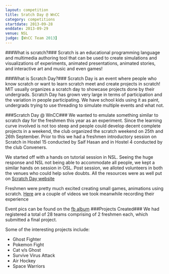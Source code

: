 ```yaml
---
layout: competition
title: Sratch Day @ WnCC
category: competitions
startdate: 2013-09-28
enddate: 2013-09-29
venue: NSL
judge: [WnCC Team 2013]
---
```


###What is scratch?###
Scratch is an educational programming language and multimedia authoring tool that can be used to create simulations and visualizations of experiments, animated presentations, animated stories, and interactive art and music and even games! 

###What is Scratch Day?###
Scratch Day is an event where people who know scratch or want to learn scratch meet and create projects in scratch! MIT usually organizes a scratch day to showcase projects done by their undergrads. Scratch Day has grown very large in terms of participation and the variation in people participating. We have school kids using it as paint, undergrads trying to use threading to simulate multiple events and what not.

###Scratch Day @ WnCC###
We wanted to emulate something similar to scratch day for the freshmen this year as an experiment. Since the learning curve involved is not too steep and people could develop decent complete projects in a weekend, the club organized the scratch weekend on 25th and 26th September.
Prior to this we had a freshmen introductory session on Scratch in Hostel 15 conducted by Saif Hasan and in Hostel 4 conducted by the club Conveners.

We started off with a hands on tutorial session in NSL. Seeing the huge response and NSL not being able to accommodate all people, we kept a similar hands on session in OSL. Post session, we alloted volunteers in both the venues who could help solve doubts.
All the resources were as well put on [Scratch Day website][]


Freshmen were pretty much excited creating small games, animations using scratch.
[Here][] are a couple of videos we took meanwhile recording their experience

Event pics can be found on the [fb album][]
###Projects Created###
We had registered a total of 28 teams comprising of 2 freshmen each, which submitted a final project.

Some of the interesting projects include:

* Ghost Fighter
* Pokemon Fight
* Cat v/s Ghost
* Survive Virus Attack
* Air Hockey
* Space Warriors


[Scratch Day website]: http://day.scratch.wncc-iitb.org/ 
[Here]: https://www.facebook.com/media/set/?set=vb.543079142411722&type=2
[fb album]: https://www.facebook.com/media/set/?set=a.620683171317985.1073741837.543079142411722&type=1